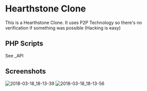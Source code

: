 # Hearthstone Clone

This is a Hearthstone Clone. It uses P2P Technology so there's no verification if something was possible (Hacking is easy)

## PHP Scripts
See _API

## Screenshots
![2018-03-18_18-13-39](https://user-images.githubusercontent.com/5639139/37568636-3b5e772a-2ad8-11e8-906f-f389b4f37283.png)
![2018-03-18_18-13-56](https://user-images.githubusercontent.com/5639139/37568637-3b879a10-2ad8-11e8-9624-908ba468add9.png)
